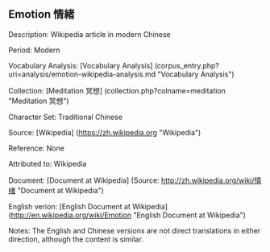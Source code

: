 ## Emotion 情緒

Description: Wikipedia article in modern Chinese

Period: Modern

Vocabulary Analysis: [Vocabulary Analysis] (corpus_entry.php?uri=analysis/emotion-wikipedia-analysis.md "Vocabulary Analysis")

Collection: [Meditation 冥想] (collection.php?colname=meditation "Meditation 冥想")

Character Set: Traditional Chinese

Source: [Wikipedia] (https://zh.wikipedia.org "Wikipedia")

Reference: None

Attributed to: Wikipedia

Document: [Document at Wikipedia] (Source: http://zh.wikipedia.org/wiki/情绪 "Document at Wikipedia")

English verion: [English Document at Wikipedia] (http://en.wikipedia.org/wiki/Emotion "English Document at Wikipedia")

Notes: The English and Chinese versions are not direct translations in either direction, although the content is similar.